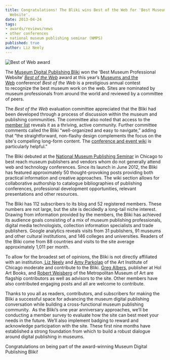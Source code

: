 ```yaml
---
title: Congratulations! The Bliki wins Best of the Web for 'Best Museum Professional
  Website'.
date: 2013-04-24 
tags:
- awards/reviews/news
- other conferences
- national museum publishing seminar (NMPS)
published: true
author: Liz Neely
---
```

![Best of Web award]({{site.baseurl}}/assets/img/best-of-web.jpg)

<p>The <a href="http://digitalpublishingbliki.com" target="_blank">Museum Digital Publishing Bliki</a> won the 'Best Museum Professional Website’ <em><a href="http://mw2013.museumsandtheweb.com/best-of-the-web-winners/" target="_blank">Best of the Web</a> </em>award at this year’s <a href="http://mw2013.museumsandtheweb.com/" target="_blank">Museums and the Web</a> conference! <em>Best of the Web </em>is a prestigious annual contest to recognize the best museum work on the web. Sites are nominated by museum professionals from around the world and reviewed by a committee of peers.</p>
<p>The <em>Best of the Web </em>evaluation committee appreciated that the Bliki had been developed through a process of discussion within the museum and publishing communities. The committee also noted that access to the <a title="Members" href="http://digitalpublishingbliki.com/members/" target="_blank">member list</a> reveals it as a thriving, active community. Further committee comments called the Bliki “well-organized and easy to navigate,” adding that “the straightforward, non-flashy design complements the focus on the site's compelling long-form content. The <a href="http://digitalpublishingbliki.com/wiki/museum-digital-publishing-wiki/conferences-events/" target="_blank">conference and event wiki</a> is particularly helpful.”</p>
<p>The Bliki debuted at the <a href="https://grahamschool.uchicago.edu/content/national-museum-publishing-seminar">National Museum Publishing Seminar</a> in Chicago to best reach museum publishers and vendors whom do not generally attend web and technology conferences. Since its launch in June 2012, the Bliki has featured approximately 50 thought-provoking posts providing both practical information and creative approaches. The wiki section allows for collaborative authorship to catalogue bibliographies of publishing conferences, professional development opportunities, relevant presentations and other resources.</p>
<p>The Bliki has 112 subscribers to its blog and 52 registered members. These numbers are not large, but the site is decidedly a long-tail niche interest. Drawing from information provided by the members, the Bliki has achieved its audience goals consisting of a mix of museum publishing professionals, digital media technologists, collection information specialists and trade publishers. Google analytics reveals visits from 31 publishers, 91 museums and other cultural institutions, and 146 colleges and universities. Readers of the Bliki come from 88 countries and visits to the site average approximately 1,011 per month.</p>
<p>To allow for the broadest set of opinions, the Bliki is not directly affiliated with an institution.<a href="http://digitalpublishingbliki.com/members/eneely/" target="_blank"> Liz Neely</a> and <a href="http://digitalpublishingbliki.com/members/aweber2/" target="_blank">Amy Parkolap</a> of the Art Institute of Chicago moderate and contribute to the Bliki. <a href="http://digitalpublishingbliki.com/members/galbers/" target="_blank">Greg Albers</a>, publisher at Hol Art Books, and <a href="http://digitalpublishingbliki.com/members/robert-weisberg/" target="_blank">Robert Weisberg</a> of the Metropolitan Museum of Art are flagship contributors as well as advisors to the site. Other members have also contributed engaging posts and all are welcome to contribute.</p>
<p>Thanks to you all as readers, contributors, and subscribers for making the Bliki a successful space for advancing the museum digital publishing conversation while building a cross-functional museum publishing community.  As the Bliki’s one year anniversary approaches, we’ll be conducting a member survey to evaluate how the site can best meet your needs in the future. We’ll also implement badging to reward and acknowledge participation with the site. These first nine months have established a strong foundation from which to build a robust dialogue around digital publishing in museums.</p>
<p>Congratulations on being part of the award-winning Museum Digital Publishing Bliki!</p>
